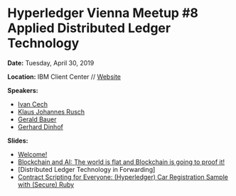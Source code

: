 # Hyperledger Vienna Meetup #8 Applied Distributed Ledger Technology

**Date:** Tuesday, April 30, 2019

**Location:** IBM Client Center // [Website](https://www.ibm.com/ibm/clientcenter/vienna/)

**Speakers:**

* [Ivan Cech](http://www.cechtrade.sk/)
* [Klaus Johannes Rusch](https://klausrusch.atmedia.net/)
* [Gerald Bauer](https://github.com/geraldb/)
* [Gerhard Dinhof](https://za.linkedin.com/in/gerharddinhof)

**Slides:**

* [Welcome!](https://github.com/HyperledgerVienna/meetups/blob/master/20190430_meetup8/00-Hyperledger-Meetup-8-Welcome.pdf)
* [Blockchain and AI: The world is flat and Blockchain is going to proof it!](https://github.com/HyperledgerVienna/meetups/blob/master/20190430_meetup8/01-The-world-is-flat-and-Blockchain-is-going-to-proof-it.pdf)
* [Distributed Ledger Technology in Forwarding]
* [Contract Scripting for Everyone: (Hyperledger) Car Registration Sample with (Secure) Ruby](https://github.com/geraldb/talks/blob/master/fabcar.md)
